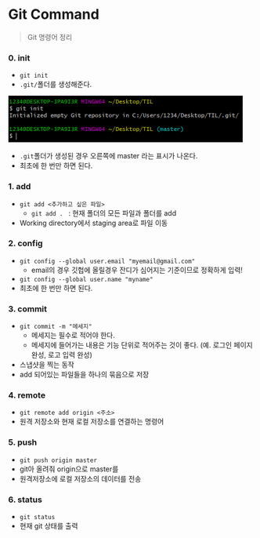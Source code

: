 # Git Command

> Git 명령어 정리



### 0. init

* `git init`
* `.git/`폴더를 생성해준다.

![image-20201229151455452](./GitCommand.assets/image-20201229151455452.png)

* `.git`폴더가 생성된 경우 오른쪽에 master 라는 표시가 나온다.
* 최초에 한 번만 하면 된다.



### 1. add

* `git add <추가하고 싶은 파일>`
  * `git add . ` : 현재 폴더의 모든 파일과 폴더를 add
* Working directory에서 staging area로 파일 이동



### 2. config

* `git config --global user.email "myemail@gmail.com"`
  * email의 경우 깃헙에 올릴경우 잔디가 심어지는 기준이므로 정확하게 입력!
* `git config --global user.name "myname"`
* 최초에 한 번만 하면 된다.



### 3. commit

* `git commit -m "메세지"`
  * 메세지는 필수로 적어야 한다.
  * 메세지에 들어가는 내용은 기능 단위로 적어주는 것이 좋다. (예. 로그인 페이지 완성, 로고 입력 완성)
* 스냅샷을 찍는 동작
* add 되어있는 파일들을 하나의 묶음으로 저장



### 4. remote

* `git remote add origin <주소>`
* 원격 저장소와 현재 로컬 저장소를 연결하는 명령어



### 5. push

* `git push origin master`
* git아 올려줘 origin으로 master를
* 원격저장소에 로컬 저장소의 데이터를 전송



### 6. status

* `git status`
* 현재 git 상태를 출력

